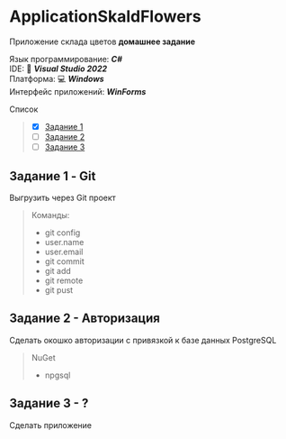 # ApplicationSkaldFlowers
Приложение склада цветов **домашнее задание**

Язык программирование: _**С#**_ \
IDE: :purple_heart: _**Visual Studio 2022**_ \
Платформа: :computer: _**Windows**_ \
Интерфейс приложений: _**WinForms**_


Список
> - [x] [Задание 1](#задание-1---git)
> - [ ] [Задание 2](#задание-2---авторизация)
> - [ ] [Задание 3](#задание-3---?)


## Задание 1 - **Git**
Выгрузить через Git проект
> Команды:
> - git config
>  - user.name
>  - user.email
> - git commit
> - git add
> - git remote
> - git pust

## Задание 2 - **Авторизация**
Сделать окошко авторизации с привязкой к базе данных PostgreSQL
> NuGet
> - npgsql

## Задание 3 - **?**
Сделать приложение
